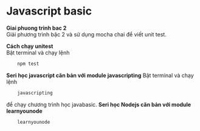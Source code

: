 # Javascript basic
**Giai phuong trinh bac 2**  
Giải phương trình bậc 2 và sử dụng mocha chai để viết unit test.

**Cách chạy unitest**  
Bật terminal và chạy lệnh 
```js
    npm test
```
**Seri học javascript căn bản với module javascripting**
Bật terminal và chạy lệnh
```js
    javascripting
``` 
để chạy chương trình học javabasic.
**Seri học Nodejs căn bản với module learnyounode**
```js
    learnyounode
``` 